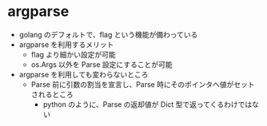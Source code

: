 # argparse

- golang のデフォルトで、flag という機能が備わっている
- argparse を利用するメリット
  - flag より細かい設定が可能
  - os.Args 以外を Parse 設定にすることが可能
- argparse を利用しても変わらないところ
  - Parse 前に引数の割当を宣言し、Parse 時にそのポインタへ値がセットされるところ
    - python のように、Parse の返却値が Dict 型で返ってくるわけではない
